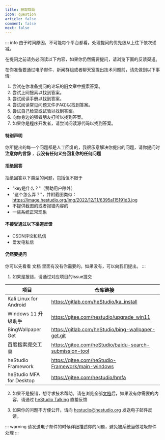 ```yaml
---
title: 获取帮助
icon: question
article: false
comment: false
next: false
---
```


::: info
由于时间原因，不可能每个平台都看，处理提问的优先级从上往下依次递减。

在提问之前请务必阅读以下内容，如果你仍然需要提问，请浏览下面的反馈渠道。

在你准备要通过电子邮件、新闻群组或者聊天室提出技术问题前，请先做到以下事情:
1. 尝试在你准备提问的论坛的旧文章中搜索答案。
2. 尝试上网搜索以找到答案。
3. 尝试阅读手册以找到答案。
4. 尝试阅读常见问题文件(FAQ)以找到答案。
5. 尝试自己检查或试验以找到答案。
6. 向你身边的强者朋友打听以找到答案。
7. 如果你是程序开发者，请尝试阅读源代码以找到答案。

#### 特别声明
你所提出的每一个问题都是人工回复的，我很乐意解决你提出的问题，请你提问时**注意你的言辞** ，我**没有任何义务回复你的任何问题**

#### 拒绝回答
拒绝回答以下类型的问题，包括但不限于
- "key是什么？"（赞助用户除外）
- "这个怎么弄？"，并附截图类似：https://image.hestudio.org/img/2022/12/11/6395a115191d3.jpg
- 不提供截图的或者报错内容的
- 一些系统正常现象

#### 不接受通过以下渠道反馈
- CSDN评论和私信
- 爱发电私信

#### 仍然要提问
你可以先看看 文档 里面有没有你需要的。如果没有，可以向我们提出。
:::

1. 如果是报错，请通过对应项目的issue提交

| 项目 | 仓库链接 |
|---|---|
| Kali Linux for Android | https://gitlab.com/heStudio/ka_install |
| Windows 11 升级助手 | https://gitee.com/hestudio/upgrade_win11 |
| BingWallpaper Get | https://gitlab.com/heStudio/bing-wallpaper-get.git |
| 百度搜索提交工具 | https://gitee.com/heStudio/baidu-search-submission-tool |
| heStudio Framework | https://gitee.com/heStudio-Framework/main-windows |
| heStudio MFA for Desktop | https://gitee.com/hestudio/hmfa |

2. 如果不是报错，想寻求技术帮助。请在浏览全部[文档](/docs/)后，如果没有你需要的内容，请通过 [heStudio Talking](https://www.hestudio.org/talking) 直接反馈

3. 如果你的问题不方便公开，请向 hestudio@hestudio.org 发送电子邮件反馈。

::: warning
请发送电子邮件的时候详细描述你的问题，避免被系统当做垃圾邮件处理
:::

<Share colorful />

